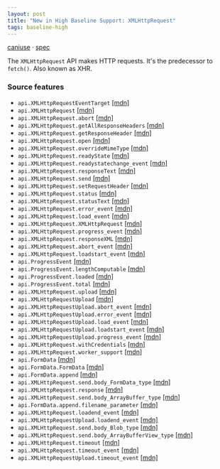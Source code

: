 ```yaml
---
layout: post
title: "New in High Baseline Support: XMLHttpRequest"
tags: baseline-high
---
```


[caniuse](https://caniuse.com/?search=xhr) · [spec](https://xhr.spec.whatwg.org/)

The `XMLHttpRequest` API makes HTTP requests. It's the predecessor to `fetch()`. Also known as XHR.

### Source features

- ``api.XMLHttpRequestEventTarget`` [[mdn]](https://https://developer.mozilla.org/en-US/search?q=api.XMLHttpRequestEventTarget)
- ``api.XMLHttpRequest`` [[mdn]](https://https://developer.mozilla.org/en-US/search?q=api.XMLHttpRequest)
- ``api.XMLHttpRequest.abort`` [[mdn]](https://https://developer.mozilla.org/en-US/search?q=api.XMLHttpRequest.abort)
- ``api.XMLHttpRequest.getAllResponseHeaders`` [[mdn]](https://https://developer.mozilla.org/en-US/search?q=api.XMLHttpRequest.getAllResponseHeaders)
- ``api.XMLHttpRequest.getResponseHeader`` [[mdn]](https://https://developer.mozilla.org/en-US/search?q=api.XMLHttpRequest.getResponseHeader)
- ``api.XMLHttpRequest.open`` [[mdn]](https://https://developer.mozilla.org/en-US/search?q=api.XMLHttpRequest.open)
- ``api.XMLHttpRequest.overrideMimeType`` [[mdn]](https://https://developer.mozilla.org/en-US/search?q=api.XMLHttpRequest.overrideMimeType)
- ``api.XMLHttpRequest.readyState`` [[mdn]](https://https://developer.mozilla.org/en-US/search?q=api.XMLHttpRequest.readyState)
- ``api.XMLHttpRequest.readystatechange_event`` [[mdn]](https://https://developer.mozilla.org/en-US/search?q=api.XMLHttpRequest.readystatechange_event)
- ``api.XMLHttpRequest.responseText`` [[mdn]](https://https://developer.mozilla.org/en-US/search?q=api.XMLHttpRequest.responseText)
- ``api.XMLHttpRequest.send`` [[mdn]](https://https://developer.mozilla.org/en-US/search?q=api.XMLHttpRequest.send)
- ``api.XMLHttpRequest.setRequestHeader`` [[mdn]](https://https://developer.mozilla.org/en-US/search?q=api.XMLHttpRequest.setRequestHeader)
- ``api.XMLHttpRequest.status`` [[mdn]](https://https://developer.mozilla.org/en-US/search?q=api.XMLHttpRequest.status)
- ``api.XMLHttpRequest.statusText`` [[mdn]](https://https://developer.mozilla.org/en-US/search?q=api.XMLHttpRequest.statusText)
- ``api.XMLHttpRequest.error_event`` [[mdn]](https://https://developer.mozilla.org/en-US/search?q=api.XMLHttpRequest.error_event)
- ``api.XMLHttpRequest.load_event`` [[mdn]](https://https://developer.mozilla.org/en-US/search?q=api.XMLHttpRequest.load_event)
- ``api.XMLHttpRequest.XMLHttpRequest`` [[mdn]](https://https://developer.mozilla.org/en-US/search?q=api.XMLHttpRequest.XMLHttpRequest)
- ``api.XMLHttpRequest.progress_event`` [[mdn]](https://https://developer.mozilla.org/en-US/search?q=api.XMLHttpRequest.progress_event)
- ``api.XMLHttpRequest.responseXML`` [[mdn]](https://https://developer.mozilla.org/en-US/search?q=api.XMLHttpRequest.responseXML)
- ``api.XMLHttpRequest.abort_event`` [[mdn]](https://https://developer.mozilla.org/en-US/search?q=api.XMLHttpRequest.abort_event)
- ``api.XMLHttpRequest.loadstart_event`` [[mdn]](https://https://developer.mozilla.org/en-US/search?q=api.XMLHttpRequest.loadstart_event)
- ``api.ProgressEvent`` [[mdn]](https://https://developer.mozilla.org/en-US/search?q=api.ProgressEvent)
- ``api.ProgressEvent.lengthComputable`` [[mdn]](https://https://developer.mozilla.org/en-US/search?q=api.ProgressEvent.lengthComputable)
- ``api.ProgressEvent.loaded`` [[mdn]](https://https://developer.mozilla.org/en-US/search?q=api.ProgressEvent.loaded)
- ``api.ProgressEvent.total`` [[mdn]](https://https://developer.mozilla.org/en-US/search?q=api.ProgressEvent.total)
- ``api.XMLHttpRequest.upload`` [[mdn]](https://https://developer.mozilla.org/en-US/search?q=api.XMLHttpRequest.upload)
- ``api.XMLHttpRequestUpload`` [[mdn]](https://https://developer.mozilla.org/en-US/search?q=api.XMLHttpRequestUpload)
- ``api.XMLHttpRequestUpload.abort_event`` [[mdn]](https://https://developer.mozilla.org/en-US/search?q=api.XMLHttpRequestUpload.abort_event)
- ``api.XMLHttpRequestUpload.error_event`` [[mdn]](https://https://developer.mozilla.org/en-US/search?q=api.XMLHttpRequestUpload.error_event)
- ``api.XMLHttpRequestUpload.load_event`` [[mdn]](https://https://developer.mozilla.org/en-US/search?q=api.XMLHttpRequestUpload.load_event)
- ``api.XMLHttpRequestUpload.loadstart_event`` [[mdn]](https://https://developer.mozilla.org/en-US/search?q=api.XMLHttpRequestUpload.loadstart_event)
- ``api.XMLHttpRequestUpload.progress_event`` [[mdn]](https://https://developer.mozilla.org/en-US/search?q=api.XMLHttpRequestUpload.progress_event)
- ``api.XMLHttpRequest.withCredentials`` [[mdn]](https://https://developer.mozilla.org/en-US/search?q=api.XMLHttpRequest.withCredentials)
- ``api.XMLHttpRequest.worker_support`` [[mdn]](https://https://developer.mozilla.org/en-US/search?q=api.XMLHttpRequest.worker_support)
- ``api.FormData`` [[mdn]](https://https://developer.mozilla.org/en-US/search?q=api.FormData)
- ``api.FormData.FormData`` [[mdn]](https://https://developer.mozilla.org/en-US/search?q=api.FormData.FormData)
- ``api.FormData.append`` [[mdn]](https://https://developer.mozilla.org/en-US/search?q=api.FormData.append)
- ``api.XMLHttpRequest.send.body_FormData_type`` [[mdn]](https://https://developer.mozilla.org/en-US/search?q=api.XMLHttpRequest.send.body_FormData_type)
- ``api.XMLHttpRequest.response`` [[mdn]](https://https://developer.mozilla.org/en-US/search?q=api.XMLHttpRequest.response)
- ``api.XMLHttpRequest.send.body_ArrayBuffer_type`` [[mdn]](https://https://developer.mozilla.org/en-US/search?q=api.XMLHttpRequest.send.body_ArrayBuffer_type)
- ``api.FormData.append.filename_parameter`` [[mdn]](https://https://developer.mozilla.org/en-US/search?q=api.FormData.append.filename_parameter)
- ``api.XMLHttpRequest.loadend_event`` [[mdn]](https://https://developer.mozilla.org/en-US/search?q=api.XMLHttpRequest.loadend_event)
- ``api.XMLHttpRequestUpload.loadend_event`` [[mdn]](https://https://developer.mozilla.org/en-US/search?q=api.XMLHttpRequestUpload.loadend_event)
- ``api.XMLHttpRequest.send.body_Blob_type`` [[mdn]](https://https://developer.mozilla.org/en-US/search?q=api.XMLHttpRequest.send.body_Blob_type)
- ``api.XMLHttpRequest.send.body_ArrayBufferView_type`` [[mdn]](https://https://developer.mozilla.org/en-US/search?q=api.XMLHttpRequest.send.body_ArrayBufferView_type)
- ``api.XMLHttpRequest.timeout`` [[mdn]](https://https://developer.mozilla.org/en-US/search?q=api.XMLHttpRequest.timeout)
- ``api.XMLHttpRequest.timeout_event`` [[mdn]](https://https://developer.mozilla.org/en-US/search?q=api.XMLHttpRequest.timeout_event)
- ``api.XMLHttpRequestUpload.timeout_event`` [[mdn]](https://https://developer.mozilla.org/en-US/search?q=api.XMLHttpRequestUpload.timeout_event)
